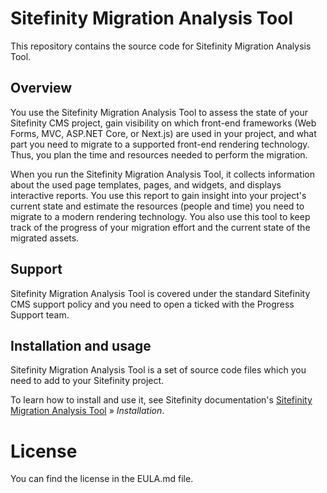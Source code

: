 # Sitefinity Migration Analysis Tool

This repository contains the source code for Sitefinity Migration Analysis Tool. 

## Overview

You use the Sitefinity Migration Analysis Tool to assess the state of your Sitefinity CMS project, gain visibility on which front-end frameworks (Web Forms, MVC, ASP.NET Core, or Next.js) are used in your project, and what part you need to migrate to a supported front-end rendering technology. Thus, you plan the time and resources needed to perform the migration.

When you run the Sitefinity Migration Analysis Tool, it collects information about the used page templates, pages, and widgets, and displays interactive reports. You use this report to gain insight into your project's current state and estimate the resources (people and time) you need to migrate to a modern rendering technology. You also use this tool to keep track of the progress of your migration effort and the current state of the migrated assets.

## Support

Sitefinity Migration Analysis Tool is covered under the standard Sitefinity CMS support policy and you need to open a ticked with the Progress Support team.

## Installation and usage

Sitefinity Migration Analysis Tool is a set of source code files which you need to add to your Sitefinity project.

To learn how to install and use it, see Sitefinity documentation's [Sitefinity Migration Analysis Tool](https://www.progress.com/documentation/sitefinity-cms/sitefinity-migration-analyzer) » _Installation_.


# License

You can find the license in the EULA.md file.
